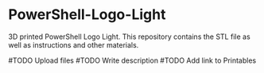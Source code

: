 # PowerShell-Logo-Light
3D printed PowerShell Logo Light. This repository contains the STL file as well as instructions and other materials.


#TODO Upload files
#TODO Write description
#TODO Add link to Printables
